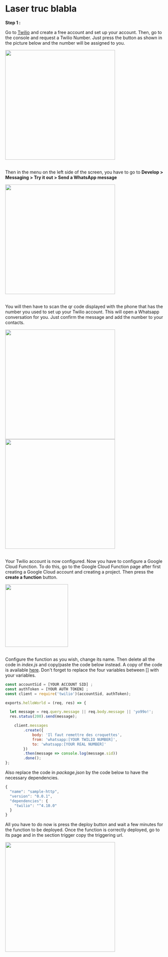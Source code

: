 # Laser truc blabla

**Step 1 :** 

Go to [Twilio](https://www.twilio.com/en-us) and create a free account and set up your account. Then, go to the console and request a Twilio Number. Just press the button as shown in the picture below and the number will be assigned to you.

<img height=350 src="https://github.com/stefarine/smart_food_dispenser/assets/57952280/4dc4dd18-a810-4ef0-a663-1dc3f030f8f1">
</br></br>

Then in the menu on the left side of the screen, you have to go to **Develop > Messaging > Try it out > Send a WhatsApp message**

<img height=350 src="https://github.com/stefarine/smart_food_dispenser/assets/57952280/51dad0a0-61ab-425e-9359-dae9883200b7">
</br></br>

You will then have to scan the qr code displayed with the phone that has the number you used to set up your Twilio account. This will open a Whatsapp conversation for you. Just confirm the message and add the number to your contacts.

<img height=350 src="https://github.com/stefarine/smart_food_dispenser/assets/57952280/acea5cd9-4e1e-4025-a26e-998e24b01416">
<img height=350 src="https://github.com/stefarine/smart_food_dispenser/assets/57952280/a028a2a8-1bea-4a2b-b827-ba821736592a">
</br></br>

Your Twilio account is now configured. Now you have to configure a Google Cloud Function. To do this, go to the Google Cloud Function page after first creating a Google Cloud account and creating a project. Then press the **create a function** button.

<img height=200 src="https://github.com/stefarine/smart_food_dispenser/assets/57952280/dd4f3ee6-42f4-44a9-9b82-dce23307b635">
</br></br>

Configure the function as you wish, change its name. Then delete all the code in *index.js* and copy/paste the code below instead. A copy of the code is available [here](Code/Cloud/laser-notif.js). Don't forget to replace the four variables between [] with your variables.


```javascript I'm index.js
const accountSid = [YOUR ACCOUNT SID] ;
const authToken = [YOUR AUTH TOKEN] ;
const client = require('twilio')(accountSid, authToken);

exports.helloWorld = (req, res) => {

  let message = req.query.message || req.body.message || 'yo99o!';
  res.status(200).send(message);

    client.messages
        .create({
            body: 'Il faut remettre des croquettes',
            from: 'whatsapp:[YOUR TWILIO NUMBER]',
            to: 'whatsapp:[YOUR REAL NUMBER]'
        })
        .then(message => console.log(message.sid))
        .done();
};
```

Also replace the code in *package.json* by the code below to have the necessary dependencies.
```javascript I'm package.json
{
  "name": "sample-http",
  "version": "0.0.1",
  "dependencies": {
    "twilio": "^4.10.0"
  }
}
```
All you have to do now is press the deploy button and wait a few minutes for the function to be deployed. Once the function is correctly deployed, go to its page and in the section trigger copy the triggering url.

<img height=350 src="https://github.com/stefarine/smart_food_dispenser/assets/57952280/d8a95ad9-b1b0-458f-91b9-1135c818216e">

